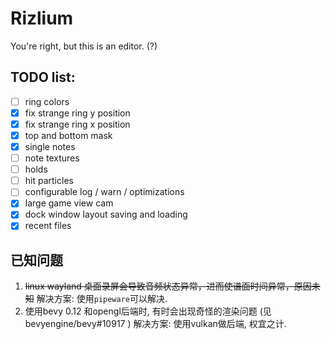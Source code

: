 # Rizlium
You're right, but this is an editor. (?)  

## TODO list:
 - [ ] ring colors
 - [x] fix strange ring y position
 - [x] fix strange ring x position
 - [x] top and bottom mask 
 - [x] single notes
 - [ ] note textures
 - [ ] holds
 - [ ] hit particles
 - [ ] configurable log / warn / optimizations
 - [x] large game view cam
 - [x] dock window layout saving and loading
 - [x] recent files

 ## 已知问题
 1. ~~linux wayland 桌面录屏会导致音频状态异常，进而使谱面时间异常，原因未知~~
    解决方案: 使用`pipeware`可以解决.
 2. 使用bevy 0.12 和opengl后端时, 有时会出现奇怪的渲染问题 (见 bevyengine/bevy#10917 )
    解决方案: 使用vulkan做后端, 权宜之计.
